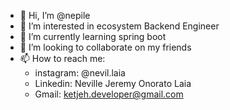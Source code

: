 - 👋 Hi, I’m @nepile
- 👀 I’m interested in ecosystem Backend Engineer
- 🌱 I’m currently learning spring boot
- 💞️ I’m looking to collaborate on my friends
- 📫 How to reach me:
  - instagram: @nevil.laia
  - Linkedin: Neville Jeremy Onorato Laia
  - Gmail: ketjeh.developer@gmail.com
